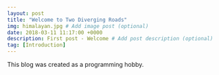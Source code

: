 ```yaml
---
layout: post
title: "Welcome to Two Diverging Roads"
img: himalayan.jpg # Add image post (optional)
date: 2018-03-11 11:17:00 +0000
description: First post - Welcome # Add post description (optional)
tag: [Introduction]
---
```

This blog was created as a programming hobby.
